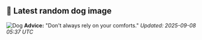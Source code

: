 ## 🐶 Latest random dog image
![Dog](https://images.dog.ceo/breeds/havanese/00100trPORTRAIT_00100_BURST20191126134713895_COVER.jpg)
**Advice:** "Don't always rely on your comforts."
*Updated: 2025-09-08 05:37 UTC*
